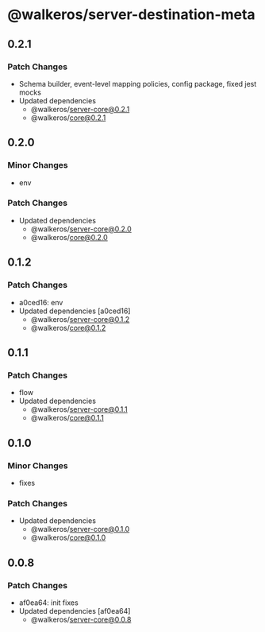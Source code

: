 # @walkeros/server-destination-meta

## 0.2.1

### Patch Changes

- Schema builder, event-level mapping policies, config package, fixed jest mocks
- Updated dependencies
  - @walkeros/server-core@0.2.1
  - @walkeros/core@0.2.1

## 0.2.0

### Minor Changes

- env

### Patch Changes

- Updated dependencies
  - @walkeros/server-core@0.2.0
  - @walkeros/core@0.2.0

## 0.1.2

### Patch Changes

- a0ced16: env
- Updated dependencies [a0ced16]
  - @walkeros/server-core@0.1.2
  - @walkeros/core@0.1.2

## 0.1.1

### Patch Changes

- flow
- Updated dependencies
  - @walkeros/server-core@0.1.1
  - @walkeros/core@0.1.1

## 0.1.0

### Minor Changes

- fixes

### Patch Changes

- Updated dependencies
  - @walkeros/server-core@0.1.0
  - @walkeros/core@0.1.0

## 0.0.8

### Patch Changes

- af0ea64: init fixes
- Updated dependencies [af0ea64]
  - @walkeros/server-core@0.0.8
